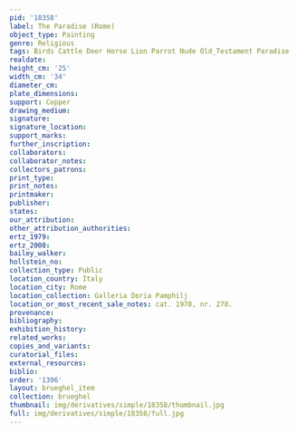 ```yaml
---
pid: '18358'
label: The Paradise (Rome)
object_type: Painting
genre: Religious
tags: Birds Cattle Deer Horse Lion Parrot Nude Old_Testament Paradise
realdate: 
height_cm: '25'
width_cm: '34'
diameter_cm: 
plate_dimensions: 
support: Copper
drawing_medium: 
signature: 
signature_location: 
support_marks: 
further_inscription: 
collaborators: 
collaborator_notes: 
collectors_patrons: 
print_type: 
print_notes: 
printmaker: 
publisher: 
states: 
our_attribution: 
other_attribution_authorities: 
ertz_1979: 
ertz_2008: 
bailey_walker: 
hollstein_no: 
collection_type: Public
location_country: Italy
location_city: Rome
location_collection: Galleria Doria Pamphilj
location_or_most_recent_sale_notes: cat. 1970, nr. 278.
provenance: 
bibliography: 
exhibition_history: 
related_works: 
copies_and_variants: 
curatorial_files: 
external_resources: 
biblio: 
order: '1396'
layout: brueghel_item
collection: brueghel
thumbnail: img/derivatives/simple/18358/thumbnail.jpg
full: img/derivatives/simple/18358/full.jpg
---
```

